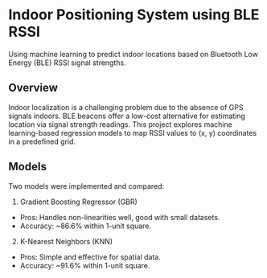 # Indoor Positioning System using BLE RSSI

Using machine learning to predict indoor locations based on Bluetooth Low Energy (BLE) RSSI signal strengths.

## Overview

Indoor localization is a challenging problem due to the absence of GPS signals indoors. BLE beacons offer a low-cost alternative for estimating location via signal strength readings. This project explores machine learning-based regression models to map RSSI values to (x, y) coordinates in a predefined grid.

## Models

Two models were implemented and compared:

1. Gradient Boosting Regressor (GBR)

- Pros: Handles non-linearities well, good with small datasets.
- Accuracy: ~86.6% within 1-unit square.

2. K-Nearest Neighbors (KNN)

- Pros: Simple and effective for spatial data.
- Accuracy: ~91.6% within 1-unit square.
